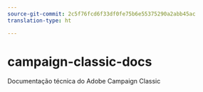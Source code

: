 ```yaml
---
source-git-commit: 2c5f76fcd6f33df0fe75b6e55375290a2abb45ac
translation-type: ht

---
```

# campaign-classic-docs

Documentação técnica do Adobe Campaign Classic
